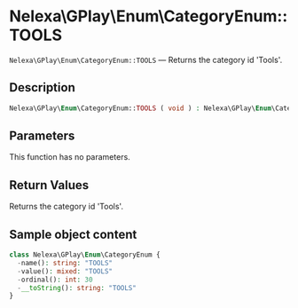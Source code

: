 # Nelexa\GPlay\Enum\CategoryEnum::TOOLS
`Nelexa\GPlay\Enum\CategoryEnum::TOOLS` — Returns the category id 'Tools'.

## Description
```php
Nelexa\GPlay\Enum\CategoryEnum::TOOLS ( void ) : Nelexa\GPlay\Enum\CategoryEnum
```

## Parameters
This function has no parameters.

## Return Values
Returns the category id 'Tools'.

## Sample object content
```php
class Nelexa\GPlay\Enum\CategoryEnum {
  -name(): string: "TOOLS"
  -value(): mixed: "TOOLS"
  -ordinal(): int: 30
  -__toString(): string: "TOOLS"
}
```
